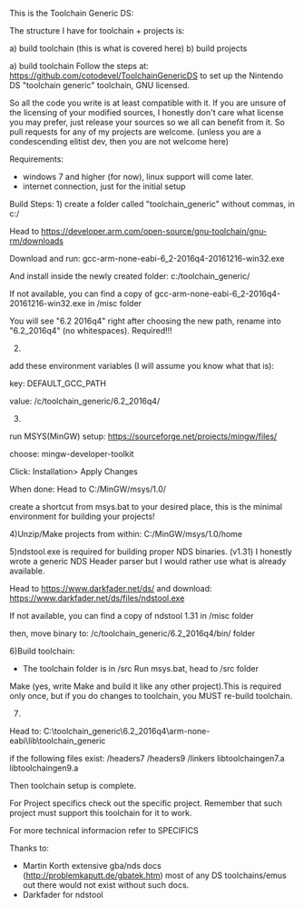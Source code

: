 This is the Toolchain Generic DS:

The structure I have for toolchain + projects is:

a) build toolchain (this is what is covered here)
b) build projects




a) build toolchain
Follow the steps at: https://github.com/cotodevel/ToolchainGenericDS to set up the Nintendo DS "toolchain generic" toolchain, GNU licensed. 

So all the code you write is at least compatible with it.
If you are unsure of the licensing of your modified sources, I honestly don't care what license you may prefer, 
just release your sources so we all can benefit from it. So pull requests for any of my projects are welcome.
(unless you are a condescending elitist dev, then you are not welcome here)

Requirements:
- windows 7 and higher (for now), linux support will come later.
- internet connection, just for the initial setup

Build Steps:
1)
create a folder called "toolchain_generic" without commas, in c:/

Head to
https://developer.arm.com/open-source/gnu-toolchain/gnu-rm/downloads

Download and run: 
gcc-arm-none-eabi-6_2-2016q4-20161216-win32.exe 

And install inside the newly created folder:
c:/toolchain_generic/

If not available, you can find a copy of gcc-arm-none-eabi-6_2-2016q4-20161216-win32.exe in /misc folder


You will see "6.2 2016q4" right after choosing the new path, 
rename into "6.2_2016q4" (no whitespaces). Required!!!


2)
add these environment variables (I will assume you know what that is):

key:
DEFAULT_GCC_PATH

value:
/c/toolchain_generic/6.2_2016q4/


3)
run MSYS(MinGW) setup:
https://sourceforge.net/projects/mingw/files/

choose:
mingw-developer-toolkit

Click:
Installation> Apply Changes

When done:
Head to C:/MinGW/msys/1.0/

create a shortcut from msys.bat to your desired place, this is the minimal environment for building your projects!

4)Unzip/Make projects from within:
C:/MinGW/msys/1.0/home


5)ndstool.exe is required for building proper NDS binaries. (v1.31) I honestly wrote a generic NDS Header parser but I would rather use what is already available.

Head to https://www.darkfader.net/ds/ and download: https://www.darkfader.net/ds/files/ndstool.exe

If not available, you can find a copy of ndstool 1.31 in /misc folder

then, move binary to:	/c/toolchain_generic/6.2_2016q4/bin/ folder

6)Build toolchain:

- The toolchain folder is in /src
Run msys.bat, head to /src folder

Make (yes, write Make and build it like any other project).This is required only once, but if you do changes to toolchain, you MUST re-build toolchain.

7)
Head to: C:\toolchain_generic\6.2_2016q4\arm-none-eabi\lib\toolchain_generic

if the following files exist:
/headers7
/headers9
/linkers
libtoolchaingen7.a
libtoolchaingen9.a

Then toolchain setup is complete.

For Project specifics check out the specific project. Remember that such project must support this toolchain for it to work.
 
For more technical informacion refer to SPECIFICS

Thanks to:
- Martin Korth extensive gba/nds docs (http://problemkaputt.de/gbatek.htm) most of any DS toolchains/emus out there would not exist without such docs.
- Darkfader for ndstool

